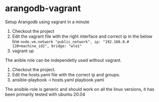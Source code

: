 # arangodb-vagrant
Setup Arangodb using vagrant in a minute

1. Checkout the project
2. Edit the vagrant file with the right interface and correct ip in the below line ```node.vm.network "public_network", ip: "192.168.0.#{20+machine_id}", bridge: "wlo1"```
3. vagrant up

The anible role can be independetly used without vagrant. 
1. Checkout the project.
2. Edit the hosts.yaml file with the correct ip and groups.
3. ansible-playbook -i hosts.yaml playbook.yaml

The ansible-role is generic and should work on all the linux versions, it has been primarily tested with ubuntu 20.04

